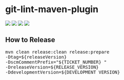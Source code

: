# git-lint-maven-plugin  
[![](https://img.shields.io/bintray/v/tahaviev/maven/git-lint-maven-plugin.svg?label=docs&color=informational)](https://tahaviev.github.io/git-lint-maven-plugin/plugin-info.html)
[![](https://api.bintray.com/packages/tahaviev/maven/git-lint-maven-plugin/images/download.svg)](https://bintray.com/tahaviev/maven/git-lint-maven-plugin/_latestVersion)
[![](https://travis-ci.org/tahaviev/git-lint-maven-plugin.svg?branch=master)](https://travis-ci.org/tahaviev/git-lint-maven-plugin)
[![](https://codecov.io/gh/tahaviev/git-lint-maven-plugin/branch/master/graph/badge.svg)](https://codecov.io/gh/tahaviev/git-lint-maven-plugin)
## How to Release
<pre>
mvn clean release:clean release:prepare 
-Dtag=${releaseVersion} 
-DscmCommentPrefix="${TICKET_NUMBER} " 
-DreleaseVersion=${RELEASE_VERSION} 
-DdevelopmentVersion=${DEVELOPMENT_VERSION}
</pre>
